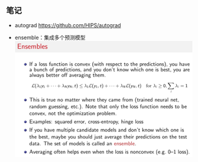 ## 笔记

- autograd https://github.com/HIPS/autograd

- ensemble：集成多个预测模型
![ensemble](https://github.com/liangjin2007/data_liangjin/blob/master/ensemble.jpg?raw=true)


